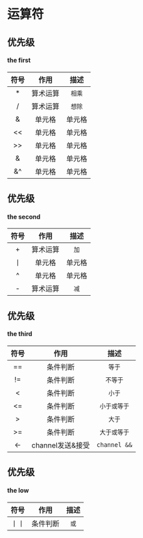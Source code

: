 # 运算符
## 优先级
#### the first

| 符号 | 作用 | 描述 |
| :----: | :----: | :----: |
| *   | 算术运算 | `相乘`	 |
|  /  | 算术运算 | `想除` |
| &   | 单元格 | 单元格 |
| << | 单元格 | 单元格 |
| >> | 单元格 | 单元格 |
| & | 单元格 | 单元格 |
| &^ | 单元格 | 单元格 |

## 优先级   
#### the second
| 符号 | 作用 | 描述 |
| :----: | :----: | :----: |
| + | 算术运算 | `加` |
| 丨 | 单元格 | 单元格 |
| ^ | 单元格 | 单元格 |
| - | 算术运算 | `减` |

## 优先级
#### the third
| 符号 | 作用 | 描述 |
| :----: | :----: | :----: |
| == | 条件判断 | `等于` |
| != | 条件判断 | `不等于` |
| <  | 条件判断 | `小于` |
| <= | 条件判断 | `小于或等于` |
| >  | 条件判断 | `大于` |
| >= | 条件判断 | `大于或等于` |
| <- | channel发送&接受 | `channel &&` |


## 优先级
#### the low
| 符号 | 作用 | 描述 |
| :----: | :----: | :----: |
| 丨丨 | 条件判断 | `或` |

